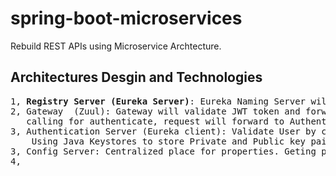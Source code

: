 # spring-boot-microservices
Rebuild REST APIs using Microservice Archtecture. 

## Architectures Desgin and Technologies
<pre>
1, <b>Registry Server (Eureka Server)</b>: Eureka Naming Server will register all services.
2, Gateway  (Zuul): Gateway will validate JWT token and forward all valid incoming requests based on urls. If not token, will deny request. If 
   calling for authenticate, request will forward to Authentication Server.
3, Authentication Server (Eureka client): Validate User by check username and password in Database or using Oauth2 (Social Login).
    Using Java Keystores to store Private and Public key pair. JWT is created and signed with Private key. Expose an endpoint to ask for Public key.
3, Config Server: Centralized place for properties. Geting property files from Github repository.
4, 
</pre>

